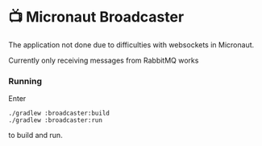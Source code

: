 # :tv: Micronaut Broadcaster

The application not done due to difficulties with websockets in Micronaut.

Currently only receiving messages from RabbitMQ works

### Running

Enter

    ./gradlew :broadcaster:build
    ./gradlew :broadcaster:run

to build and run.
